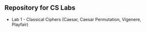 ## Repository for CS Labs

- Lab 1 - Classical Ciphers (Caesar, Caesar Permutation, Vigenere, Playfair)